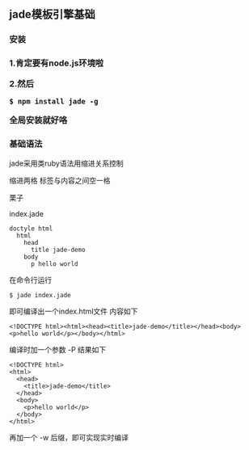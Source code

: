 <h2>jade模板引擎基础</h2>
<h3>安装<h3>
1.肯定要有node.js环境啦

2.然后
```
$ npm install jade -g
```
全局安装就好咯

<h3>基础语法</h3>

jade采用类ruby语法用缩进关系控制

缩进两格  标签与内容之间空一格

栗子

index.jade
```
doctyle html
  html
    head
      title jade-demo
    body
      p hello world
```
在命令行运行

```
$ jade index.jade
```
即可编译出一个index.html文件
内容如下
```
<!DOCTYPE html><html><head><title>jade-demo</title></head><body><p>hello world</p></body></html>
```
编译时加一个参数 -P  结果如下
```
<!DOCTYPE html>
<html>
  <head>
    <title>jade-demo</title>
  </head>
  <body>
    <p>hello world</p>
  </body>
</html>
```
再加一个 -w 后缀，即可实现实时编译
